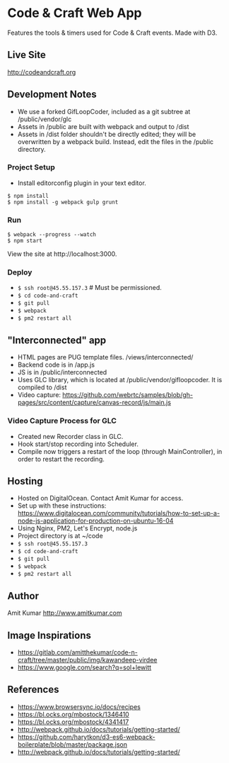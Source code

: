 # Code & Craft Web App
Features the tools & timers used for Code & Craft events. Made with D3.


## Live Site
http://codeandcraft.org 


## Development Notes

- We use a forked GifLoopCoder, included as a git subtree at /public/vendor/glc
- Assets in /public are built with webpack and output to /dist
- Assets in /dist folder shouldn't be directly edited; they will be overwritten by a webpack build. Instead, edit the files in the /public directory.



### Project Setup

- Install editorconfig plugin in your text editor.

``` shell
$ npm install
$ npm install -g webpack gulp grunt
```

### Run

``` shell
$ webpack --progress --watch
$ npm start
```
View the site at http://localhost:3000.

### Deploy
- `$ ssh root@45.55.157.3` # Must be permissioned.
- `$ cd code-and-craft`
- `$ git pull`
- `$ webpack`
- `$ pm2 restart all`

## "Interconnected" app 

- HTML pages are PUG template files. /views/interconnected/
- Backend code is in /app.js
- JS is in /public/interconnected
- Uses GLC library, which is located at /public/vendor/gifloopcoder. It is compiled to /dist
- Video capture: https://github.com/webrtc/samples/blob/gh-pages/src/content/capture/canvas-record/js/main.js


### Video Capture Process for GLC
- Created new Recorder class in GLC.
- Hook start/stop recording into Scheduler. 
- Compile now triggers a restart of the loop (through MainController), in order to restart the recording.


## Hosting
- Hosted on DigitalOcean. Contact Amit Kumar for access.
- Set up with these instructions: https://www.digitalocean.com/community/tutorials/how-to-set-up-a-node-js-application-for-production-on-ubuntu-16-04
- Using Nginx, PM2, Let's Encrypt, node.js
- Project directory is at ~/code
- `$ ssh root@45.55.157.3`
- `$ cd code-and-craft`
- `$ git pull`
- `$ webpack`
- `$ pm2 restart all`


## Author
Amit Kumar
http://www.amitkumar.com


## Image Inspirations
- https://gitlab.com/amitthekumar/code-n-craft/tree/master/public/img/kawandeep-virdee
- https://www.google.com/search?q=sol+lewitt


## References
- https://www.browsersync.io/docs/recipes
- https://bl.ocks.org/mbostock/1346410
- https://bl.ocks.org/mbostock/4341417
- http://webpack.github.io/docs/tutorials/getting-started/
- https://github.com/harytkon/d3-es6-webpack-boilerplate/blob/master/package.json
- http://webpack.github.io/docs/tutorials/getting-started/



